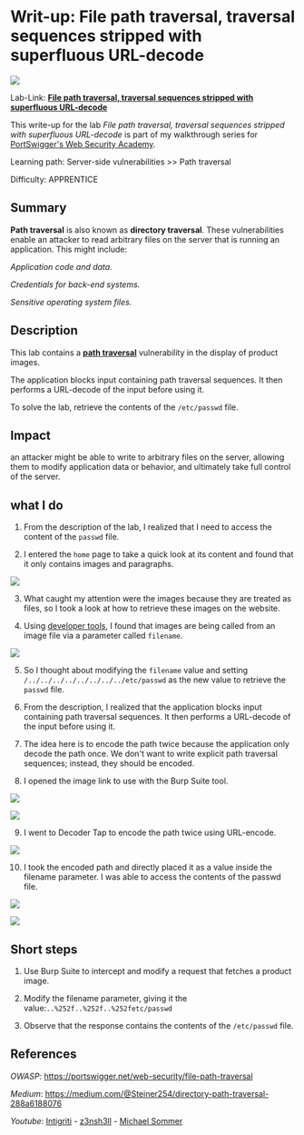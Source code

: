 # Writ-up: File path traversal, traversal sequences stripped with superfluous URL-decode

![](img/logo.png)

Lab-Link: **[File path traversal, traversal sequences stripped with superfluous URL-decode](https://portswigger.net/web-security/file-path-traversal/lab-superfluous-url-decode)**

This write-up for the lab *File path traversal, traversal sequences stripped with superfluous URL-decode* is part of my walkthrough series for [PortSwigger's Web Security Academy](https://portswigger.net/web-security).

Learning path: Server-side vulnerabilities >> Path traversal

Difficulty: APPRENTICE

## Summary

__Path traversal__ is also known as __directory traversal__. These vulnerabilities enable an attacker to read arbitrary files on the server that is running an application. This might include:

_Application code and data._

_Credentials for back-end systems._

_Sensitive operating system files._

## Description

This lab contains a **[path traversal](https://portswigger.net/web-security/file-path-traversal)** vulnerability in the display of product images.

The application blocks input containing path traversal sequences. It then performs a URL-decode of the input before using it.

To solve the lab, retrieve the contents of the `/etc/passwd` file.

## Impact

an attacker might be able to write to arbitrary files on the server, allowing them to modify application data or behavior, and ultimately take full control of the server.

## what I do

1. From the description of the lab, I realized that I need to access the content of the `passwd` file.

2. I entered the `home` page to take a quick look at its content and found that it only contains images and paragraphs.

![](img/home-page.png)

3. What caught my attention were the images because they are treated as files, so I took a look at how to retrieve these images on the website.

4. Using [developer tools](https://developer.mozilla.org/en-US/docs/Learn/Common_questions/Tools_and_setup/What_are_browser_developer_tools), I found that images are being called from an image file via a parameter called `filename`.

![](img/filename-parameter.png)

5. So I thought about modifying the `filename` value and setting `/../../../../../../../../etc/passwd` as the new value to retrieve the `passwd` file.

6. From the description, I realized that the application blocks input containing path traversal sequences. It then performs a URL-decode of the input before using it.

7. The idea here is to encode the path twice because the application only decode the path once. We don't want to write explicit path traversal sequences; instead, they should be encoded.

8. I opened the image link to use with the Burp Suite tool.

![](img/img-url.png)

![](img/burp-req.png)

9. I went to Decoder Tap to encode the path twice using URL-encode.

![](img/URL-encode.png)

10. I took the encoded path and directly placed it as a value inside the filename parameter. I was able to access the contents of the passwd file.

![](img/file-content.png)

![](img/congratulations.png)

## Short steps

1. Use Burp Suite to intercept and modify a request that fetches a product image.

2. Modify the filename parameter, giving it the value:`..%252f..%252f..%252fetc/passwd`

1. Observe that the response contains the contents of the `/etc/passwd` file.

## References

*OWASP*: https://portswigger.net/web-security/file-path-traversal

*Medium*: https://medium.com/@Steiner254/directory-path-traversal-288a6188076

*Youtube*: [Intigriti](https://youtu.be/nvITajiF3rs) - [z3nsh3ll](https://youtu.be/nclJPOL3PXc) - [Michael Sommer](https://youtu.be/7slk8nYGtY0)